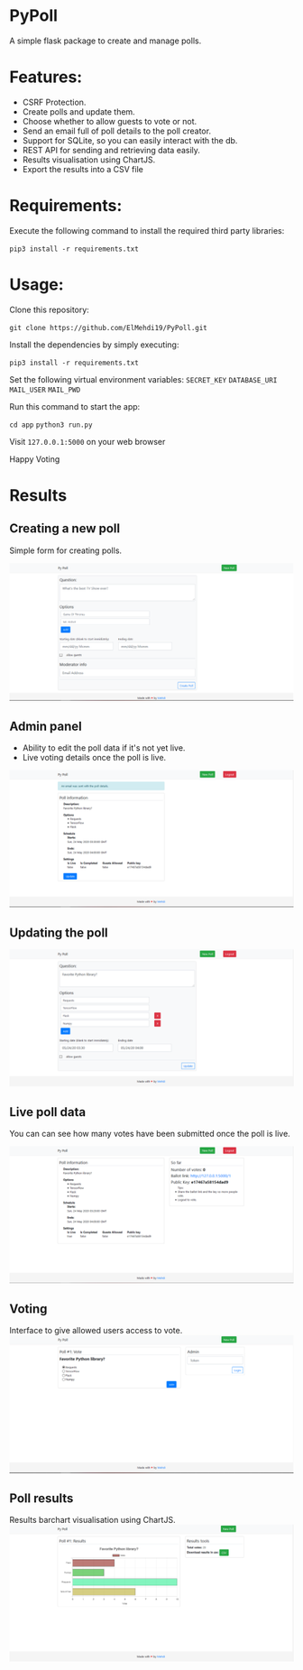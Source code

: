 # PyPoll
A simple flask package to create and manage polls.

# Features:

* CSRF Protection.
* Create polls and update them.
* Choose whether to allow guests to vote or not. 
* Send an email full of poll details to the poll creator.
* Support for SQLite, so you can easily interact with the db.
* REST API for sending and retrieving data easily.
* Results visualisation using ChartJS.
* Export the results into a CSV file

# Requirements:

Execute the following command to install the required third party libraries:<br />

`pip3 install -r requirements.txt`

# Usage:
Clone this repository:

`git clone https://github.com/ElMehdi19/PyPoll.git`

Install the dependencies by simply executing:

`pip3 install -r requirements.txt`

Set the following virtual environment variables:
`SECRET_KEY`
`DATABASE_URI`
`MAIL_USER`
`MAIL_PWD`

Run this command to start the app:

`cd app`
`python3 run.py`

Visit `127.0.0.1:5000` on your web browser

Happy Voting


# Results

## Creating a new poll
Simple form for creating polls.

![Creating a new poll](preview/createpoll.PNG)

## Admin panel
* Ability to edit the poll data if it's not yet live.
* Live voting details once the poll is live.

![Admin panel](preview/adminview.PNG)

## Updating the poll
![Updating the poll](preview/updatepoll.PNG)

## Live poll data
You can can see how many votes have been submitted once the poll is live.

![Live poll data](preview/livepoll.PNG)

## Voting
Interface to give allowed users access to vote.
![Voting](preview/voting.PNG)

## Poll results
Results barchart visualisation using ChartJS.
![Poll results](preview/results.PNG)
